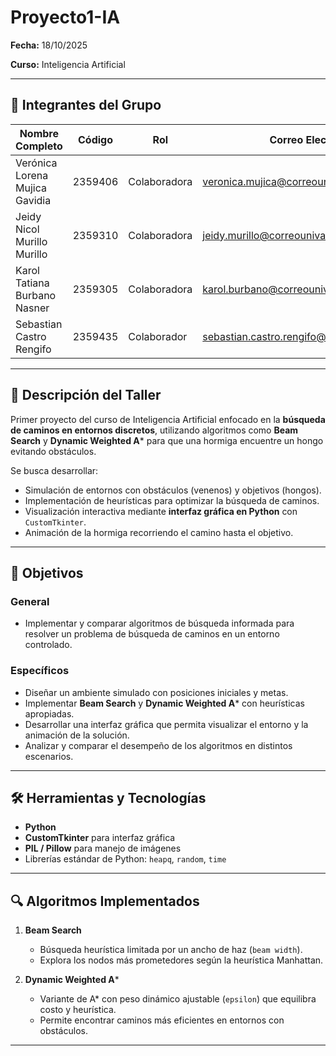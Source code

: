 # Proyecto1-IA

**Fecha:** 18/10/2025

**Curso:** Inteligencia Artificial

---

## 👥 Integrantes del Grupo
| Nombre Completo                 | Código  | Rol          | Correo Electrónico                                |
|---------------------------------|---------|-------------|--------------------------------------------------|
| Verónica Lorena Mujica Gavidia  | 2359406 | Colaboradora | veronica.mujica@correounivalle.edu.co          |
| Jeidy Nicol Murillo Murillo     | 2359310 | Colaboradora | jeidy.murillo@correounivalle.edu.co            |
| Karol Tatiana Burbano Nasner    | 2359305 | Colaboradora | karol.burbano@correounivalle.edu               |
| Sebastian Castro Rengifo        | 2359435 | Colaborador  | sebastian.castro.rengifo@correounivalle.edu.co |

---

## 📌 Descripción del Taller

Primer proyecto del curso de Inteligencia Artificial enfocado en la **búsqueda de caminos en entornos discretos**, utilizando algoritmos como **Beam Search** y **Dynamic Weighted A*** para que una hormiga encuentre un hongo evitando obstáculos.

Se busca desarrollar:

- Simulación de entornos con obstáculos (venenos) y objetivos (hongos).  
- Implementación de heurísticas para optimizar la búsqueda de caminos.  
- Visualización interactiva mediante **interfaz gráfica en Python** con `CustomTkinter`.  
- Animación de la hormiga recorriendo el camino hasta el objetivo.

---

## 🎯 Objetivos

### General
- Implementar y comparar algoritmos de búsqueda informada para resolver un problema de búsqueda de caminos en un entorno controlado.

### Específicos
- Diseñar un ambiente simulado con posiciones iniciales y metas.  
- Implementar **Beam Search** y **Dynamic Weighted A*** con heurísticas apropiadas.  
- Desarrollar una interfaz gráfica que permita visualizar el entorno y la animación de la solución.  
- Analizar y comparar el desempeño de los algoritmos en distintos escenarios.

---

## 🛠 Herramientas y Tecnologías

- **Python**  
- **CustomTkinter** para interfaz gráfica  
- **PIL / Pillow** para manejo de imágenes  
- Librerías estándar de Python: `heapq`, `random`, `time`  

---

## 🔍 Algoritmos Implementados

1. **Beam Search**  
   - Búsqueda heurística limitada por un ancho de haz (`beam width`).  
   - Explora los nodos más prometedores según la heurística Manhattan.

2. **Dynamic Weighted A***  
   - Variante de A* con peso dinámico ajustable (`epsilon`) que equilibra costo y heurística.  
   - Permite encontrar caminos más eficientes en entornos con obstáculos.

---

